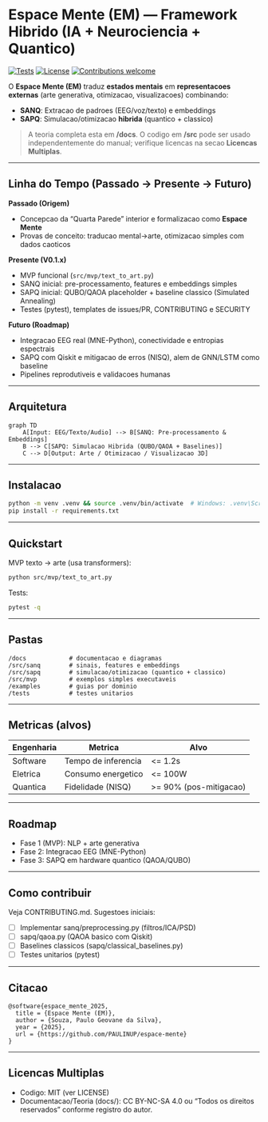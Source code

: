 # Espace Mente (EM) — Framework Hibrido (IA + Neurociencia + Quantico)

[![Tests](https://img.shields.io/badge/tests-passing-brightgreen)]()
[![License](https://img.shields.io/badge/license-MIT-blue)]()
[![Contributions welcome](https://img.shields.io/badge/contributions-welcome-success)]()

O **Espace Mente (EM)** traduz **estados mentais** em **representacoes externas** (arte generativa, otimizacao, visualizacoes) combinando:
- **SANQ**: Extracao de padroes (EEG/voz/texto) e embeddings
- **SAPQ**: Simulacao/otimizacao **hibrida** (quantico + classico)

> A teoria completa esta em **/docs**. O codigo em **/src** pode ser usado independentemente do manual; verifique licencas na secao **Licencas Multiplas**.

---

## Linha do Tempo (Passado -> Presente -> Futuro)

**Passado (Origem)**  
- Concepcao da “Quarta Parede” interior e formalizacao como **Espace Mente**  
- Provas de conceito: traducao mental->arte, otimizacao simples com dados caoticos

**Presente (V0.1.x)**  
- MVP funcional (`src/mvp/text_to_art.py`)  
- SANQ inicial: pre-processamento, features e embeddings simples  
- SAPQ inicial: QUBO/QAOA placeholder + baseline classico (Simulated Annealing)  
- Testes (pytest), templates de issues/PR, CONTRIBUTING e SECURITY

**Futuro (Roadmap)**  
- Integracao EEG real (MNE-Python), conectividade e entropias espectrais  
- SAPQ com Qiskit e mitigacao de erros (NISQ), alem de GNN/LSTM como baseline  
- Pipelines reprodutiveis e validacoes humanas

---

## Arquitetura

```mermaid
graph TD
    A[Input: EEG/Texto/Audio] --> B[SANQ: Pre-processamento & Embeddings]
    B --> C[SAPQ: Simulacao Hibrida (QUBO/QAOA + Baselines)]
    C --> D[Output: Arte / Otimizacao / Visualizacao 3D]
```

---

## Instalacao
```bash
python -m venv .venv && source .venv/bin/activate  # Windows: .venv\Scripts\activate
pip install -r requirements.txt
```

---

## Quickstart
MVP texto -> arte (usa transformers):
```bash
python src/mvp/text_to_art.py
```

Tests:
```bash
pytest -q
```

---

## Pastas
```
/docs            # documentacao e diagramas
/src/sanq        # sinais, features e embeddings
/src/sapq        # simulacao/otimizacao (quantico + classico)
/src/mvp         # exemplos simples executaveis
/examples        # guias por dominio
/tests           # testes unitarios
```

---

## Metricas (alvos)
| Engenharia | Metrica               | Alvo                   |
|-----------|-----------------------|------------------------|
| Software  | Tempo de inferencia   | <= 1.2s                |
| Eletrica  | Consumo energetico    | <= 100W                |
| Quantica  | Fidelidade (NISQ)     | >= 90% (pos-mitigacao) |

---

## Roadmap
- Fase 1 (MVP): NLP + arte generativa
- Fase 2: Integracao EEG (MNE-Python)
- Fase 3: SAPQ em hardware quantico (QAOA/QUBO)

---

## Como contribuir
Veja CONTRIBUTING.md. Sugestoes iniciais:
- [ ] Implementar sanq/preprocessing.py (filtros/ICA/PSD)
- [ ] sapq/qaoa.py (QAOA basico com Qiskit)
- [ ] Baselines classicos (sapq/classical_baselines.py)
- [ ] Testes unitarios (pytest)

---

## Citacao
```
@software{espace_mente_2025,
  title = {Espace Mente (EM)},
  author = {Souza, Paulo Geovane da Silva},
  year = {2025},
  url = {https://github.com/PAULINUP/espace-mente}
}
```

---

## Licencas Multiplas
- Codigo: MIT (ver LICENSE)
- Documentacao/Teoria (docs/): CC BY-NC-SA 4.0 ou “Todos os direitos reservados” conforme registro do autor.
